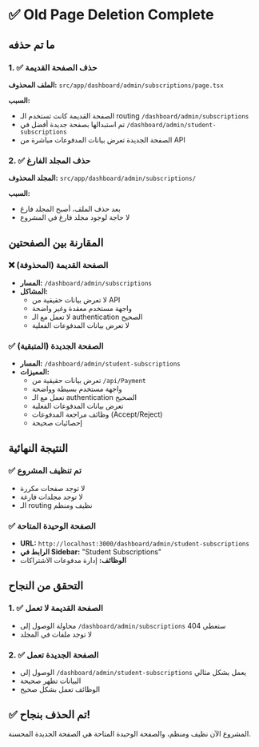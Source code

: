 # ✅ Old Page Deletion Complete

## ما تم حذفه

### 1. ✅ حذف الصفحة القديمة
**الملف المحذوف:** `src/app/dashboard/admin/subscriptions/page.tsx`

**السبب:**
- الصفحة القديمة كانت تستخدم الـ routing `/dashboard/admin/subscriptions`
- تم استبدالها بصفحة جديدة أفضل في `/dashboard/admin/student-subscriptions`
- الصفحة الجديدة تعرض بيانات المدفوعات مباشرة من API

### 2. ✅ حذف المجلد الفارغ
**المجلد المحذوف:** `src/app/dashboard/admin/subscriptions/`

**السبب:**
- بعد حذف الملف، أصبح المجلد فارغ
- لا حاجة لوجود مجلد فارغ في المشروع

## المقارنة بين الصفحتين

### ❌ الصفحة القديمة (المحذوفة)
- **المسار:** `/dashboard/admin/subscriptions`
- **المشاكل:**
  - لا تعرض بيانات حقيقية من API
  - واجهة مستخدم معقدة وغير واضحة
  - لا تعمل مع الـ authentication الصحيح
  - لا تعرض بيانات المدفوعات الفعلية

### ✅ الصفحة الجديدة (المتبقية)
- **المسار:** `/dashboard/admin/student-subscriptions`
- **المميزات:**
  - تعرض بيانات حقيقية من `/api/Payment`
  - واجهة مستخدم بسيطة وواضحة
  - تعمل مع الـ authentication الصحيح
  - تعرض بيانات المدفوعات الفعلية
  - وظائف مراجعة المدفوعات (Accept/Reject)
  - إحصائيات صحيحة

## النتيجة النهائية

### ✅ تم تنظيف المشروع
- لا توجد صفحات مكررة
- لا توجد مجلدات فارغة
- الـ routing نظيف ومنظم

### ✅ الصفحة الوحيدة المتاحة
- **URL:** `http://localhost:3000/dashboard/admin/student-subscriptions`
- **الرابط في Sidebar:** "Student Subscriptions"
- **الوظائف:** إدارة مدفوعات الاشتراكات

## التحقق من النجاح

### 1. ✅ الصفحة القديمة لا تعمل
- محاولة الوصول إلى `/dashboard/admin/subscriptions` ستعطي 404
- لا توجد ملفات في المجلد

### 2. ✅ الصفحة الجديدة تعمل
- الوصول إلى `/dashboard/admin/student-subscriptions` يعمل بشكل مثالي
- البيانات تظهر صحيحة
- الوظائف تعمل بشكل صحيح

## ✅ تم الحذف بنجاح!

المشروع الآن نظيف ومنظم، والصفحة الوحيدة المتاحة هي الصفحة الجديدة المحسنة.
